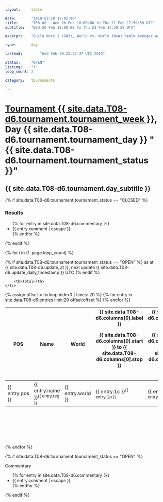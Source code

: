 ```yaml
---
layout: 	table

date: 		"2019-02-20 18:05:00"
title: 		"T08-d6 - Wed 20 Feb 18:00:00 to Thu 21 Feb 17:59:59 UTC"
subtitle: 	"Wed 20 Feb 18:00:00 to Thu 21 Feb 17:59:59 UTC"

excerpt:    "Guild Wars 2 (GW2), World vs. World (WvW) Realm Avenger achivement Tournament. \"Every Kill Counts\""

type:       day

lastmod: 		"Wed Feb 20 22:47:37 UTC 2019"

status:     "OPEN"
listing:    "Y"
loop_count: 2

category: 	tournaments

---
```

<div class="table_header">
    <h1><a href="{{ site.data.T08-d6.tournament.week_url }}">Tournament {{ site.data.T08-d6.tournament.tournament_week }}</a>, Day {{ site.data.T08-d6.tournament.tournament_day }} "{{ site.data.T08-d6.tournament.tournament_status }}"</h1>
    <h2>{{ site.data.T08-d6.tournament.day_subtitle }}</h2> 
</div>

{% if site.data.T08-d6.tournament.tournament_status == "CLOSED" %} 
<div class="commentary">
  <h3>Results</h3>
  <ul>
    {% for entry in site.data.T08-d6.commentary %}
    <li class="commentary_list">{{ entry.comment | escape }}</li>
    {% endfor %}
  </ul>
</div>
{% endif %}


{% for i in (1..page.loop_count) %}

{% if site.data.T08-d6.tournament.tournament_status == "OPEN" %} 
<span class="table_nextupdate">as at {{ site.data.T08-d6.update_at }}, next update {{ site.data.T08-d6.update_daily_timestamp }} UTC</span> 
{% endif %}

<table class="day_table">
  <colgroup>
    <col style="width:18px">
    <col style="width:55px">
    <col style="width:55px">
    <col style="width:12px">
    <col style="width:12px">
    <col style="width:12px">
    <col style="width:12px">
    <col style="width:12px">
    <col style="width:12px">
    <col style="width:12px">
    <col style="width:12px">
    <col style="width:12px">
    <col style="width:12px">
    <col style="width:12px">
    <col style="width:12px">
    <col style="width:12px">
    <col style="width:12px">
    <col style="width:12px">
    <col style="width:12px">
    <col style="width:12px">
    <col style="width:12px">
    <col style="width:12px">
    <col style="width:12px">
    <col style="width:12px">
    <col style="width:12px">
    <col style="width:12px">
    <col style="width:12px">
    <col style="width:18px">
  </colgroup>  
  <thead>
    <tr>
        <th>POS</th>
        <th class="AlignLeft">Name</th>
        <th class="AlignLeft">World</th>

<th><div class="label">{{ site.data.T08-d6.columns[0].label }}<p class="onhover">{{ site.data.T08-d6.columns[0].start }} to {{ site.data.T08-d6.columns[0].stop }}</p></div>​</th>
<th><div class="label">{{ site.data.T08-d6.columns[1].label }}<p class="onhover">{{ site.data.T08-d6.columns[1].start }} to {{ site.data.T08-d6.columns[1].stop }}</p></div>​</th>
<th><div class="label">{{ site.data.T08-d6.columns[2].label }}<p class="onhover">{{ site.data.T08-d6.columns[2].start }} to {{ site.data.T08-d6.columns[2].stop }}</p></div>​</th>
<th><div class="label">{{ site.data.T08-d6.columns[3].label }}<p class="onhover">{{ site.data.T08-d6.columns[3].start }} to {{ site.data.T08-d6.columns[3].stop }}</p></div>​</th>
<th><div class="label">{{ site.data.T08-d6.columns[4].label }}<p class="onhover">{{ site.data.T08-d6.columns[4].start }} to {{ site.data.T08-d6.columns[4].stop }}</p></div>​</th>
<th><div class="label">{{ site.data.T08-d6.columns[5].label }}<p class="onhover">{{ site.data.T08-d6.columns[5].start }} to {{ site.data.T08-d6.columns[5].stop }}</p></div>​</th>
<th><div class="label">{{ site.data.T08-d6.columns[6].label }}<p class="onhover">{{ site.data.T08-d6.columns[6].start }} to {{ site.data.T08-d6.columns[6].stop }}</p></div>​</th>
<th><div class="label">{{ site.data.T08-d6.columns[7].label }}<p class="onhover">{{ site.data.T08-d6.columns[7].start }} to {{ site.data.T08-d6.columns[7].stop }}</p></div>​</th>
<th><div class="label">{{ site.data.T08-d6.columns[8].label }}<p class="onhover">{{ site.data.T08-d6.columns[8].start }} to {{ site.data.T08-d6.columns[8].stop }}</p></div>​</th>
<th><div class="label">{{ site.data.T08-d6.columns[9].label }}<p class="onhover">{{ site.data.T08-d6.columns[9].start }} to {{ site.data.T08-d6.columns[9].stop }}</p></div>​</th>
<th><div class="label">{{ site.data.T08-d6.columns[10].label }}<p class="onhover">{{ site.data.T08-d6.columns[10].start }} to {{ site.data.T08-d6.columns[10].stop }}</p></div>​</th>

<th><div class="label">{{ site.data.T08-d6.columns[11].label }}<p class="onhover">{{ site.data.T08-d6.columns[11].start }} to {{ site.data.T08-d6.columns[11].stop }}</p></div>​</th>
<th><div class="label">{{ site.data.T08-d6.columns[12].label }}<p class="onhover">{{ site.data.T08-d6.columns[12].start }} to {{ site.data.T08-d6.columns[12].stop }}</p></div>​</th>
<th><div class="label">{{ site.data.T08-d6.columns[13].label }}<p class="onhover">{{ site.data.T08-d6.columns[13].start }} to {{ site.data.T08-d6.columns[13].stop }}</p></div>​</th>
<th><div class="label">{{ site.data.T08-d6.columns[14].label }}<p class="onhover">{{ site.data.T08-d6.columns[14].start }} to {{ site.data.T08-d6.columns[14].stop }}</p></div>​</th>
<th><div class="label">{{ site.data.T08-d6.columns[15].label }}<p class="onhover">{{ site.data.T08-d6.columns[15].start }} to {{ site.data.T08-d6.columns[15].stop }}</p></div>​</th>
<th><div class="label">{{ site.data.T08-d6.columns[16].label }}<p class="onhover">{{ site.data.T08-d6.columns[16].start }} to {{ site.data.T08-d6.columns[16].stop }}</p></div>​</th>
<th><div class="label">{{ site.data.T08-d6.columns[17].label }}<p class="onhover">{{ site.data.T08-d6.columns[17].start }} to {{ site.data.T08-d6.columns[17].stop }}</p></div>​</th>
<th><div class="label">{{ site.data.T08-d6.columns[18].label }}<p class="onhover">{{ site.data.T08-d6.columns[18].start }} to {{ site.data.T08-d6.columns[18].stop }}</p></div>​</th>
<th><div class="label">{{ site.data.T08-d6.columns[19].label }}<p class="onhover">{{ site.data.T08-d6.columns[19].start }} to {{ site.data.T08-d6.columns[19].stop }}</p></div>​</th>
<th><div class="label">{{ site.data.T08-d6.columns[20].label }}<p class="onhover">{{ site.data.T08-d6.columns[20].start }} to {{ site.data.T08-d6.columns[20].stop }}</p></div>​</th>

<th><div class="label">{{ site.data.T08-d6.columns[21].label }}<p class="onhover">{{ site.data.T08-d6.columns[21].start }} to {{ site.data.T08-d6.columns[21].stop }}</p></div>​</th>
<th><div class="label">{{ site.data.T08-d6.columns[22].label }}<p class="onhover">{{ site.data.T08-d6.columns[22].start }} to {{ site.data.T08-d6.columns[22].stop }}</p></div>​</th>
<th><div class="label">{{ site.data.T08-d6.columns[23].label }}<p class="onhover">{{ site.data.T08-d6.columns[23].start }} to {{ site.data.T08-d6.columns[23].stop }}</p></div>​</th>

        <th>Total</th>
    </tr>
  </thead>
  {% assign offset = forloop.index0 | times: 20 %}
<tbody>
{% for entry in site.data.T08-d6.entries limit:20 offset:offset %}
  <tr>
    <td class="pl{{ entry.pos }}">{{ entry.pos }}</td>
    <td class="AlignLeft">{{ entry.name }}<sup>{{ entry.reg }}</sup></td>
    <td class="AlignLeft">{{ entry.world }}</td>
    <td class="pl{{ entry.1p }}">{{ entry.1c }}<sup>{{ entry.1p }}</sup></td>
    <td class="pl{{ entry.2p }}">{{ entry.2c }}<sup>{{ entry.2p }}</sup></td>
    <td class="pl{{ entry.3p }}">{{ entry.3c }}<sup>{{ entry.3p }}</sup></td>
    <td class="pl{{ entry.4p }}">{{ entry.4c }}<sup>{{ entry.4p }}</sup></td>
    <td class="pl{{ entry.5p }}">{{ entry.5c }}<sup>{{ entry.5p }}</sup></td>
    <td class="pl{{ entry.6p }}">{{ entry.6c }}<sup>{{ entry.6p }}</sup></td>
    <td class="pl{{ entry.7p }}">{{ entry.7c }}<sup>{{ entry.7p }}</sup></td>
    <td class="pl{{ entry.8p }}">{{ entry.8c }}<sup>{{ entry.8p }}</sup></td>
    <td class="pl{{ entry.9p }}">{{ entry.9c }}<sup>{{ entry.9p }}</sup></td>
    <td class="pl{{ entry.10p }}">{{ entry.10c }}<sup>{{ entry.10p }}</sup></td>
    <td class="pl{{ entry.11p }}">{{ entry.11c }}<sup>{{ entry.11p }}</sup></td>
    <td class="pl{{ entry.12p }}">{{ entry.12c }}<sup>{{ entry.12p }}</sup></td>
    <td class="pl{{ entry.13p }}">{{ entry.13c }}<sup>{{ entry.13p }}</sup></td>
    <td class="pl{{ entry.14p }}">{{ entry.14c }}<sup>{{ entry.14p }}</sup></td>
    <td class="pl{{ entry.15p }}">{{ entry.15c }}<sup>{{ entry.15p }}</sup></td>
    <td class="pl{{ entry.16p }}">{{ entry.16c }}<sup>{{ entry.16p }}</sup></td>
    <td class="pl{{ entry.17p }}">{{ entry.17c }}<sup>{{ entry.17p }}</sup></td>
    <td class="pl{{ entry.18p }}">{{ entry.18c }}<sup>{{ entry.18p }}</sup></td>
    <td class="pl{{ entry.19p }}">{{ entry.19c }}<sup>{{ entry.19p }}</sup></td>
    <td class="pl{{ entry.20p }}">{{ entry.20c }}<sup>{{ entry.20p }}</sup></td>
    <td class="pl{{ entry.21p }}">{{ entry.21c }}<sup>{{ entry.21p }}</sup></td>
    <td class="pl{{ entry.22p }}">{{ entry.22c }}<sup>{{ entry.22p }}</sup></td>
    <td class="pl{{ entry.23p }}">{{ entry.23c }}<sup>{{ entry.23p }}</sup></td>
    <td class="pl{{ entry.24p }}">{{ entry.24c }}<sup>{{ entry.24p }}</sup></td>
    <td>{{ entry.total }}</td>
  </tr>
{% endfor %}  
</tbody>
</table>
<div class="leaderboard">
  <script async src="//pagead2.googlesyndication.com/pagead/js/adsbygoogle.js"></script>
  <!-- 728x90 -->
  <ins class="adsbygoogle"
       style="display:inline-block;width:728px;height:90px"
       data-ad-client="ca-pub-3274917281288240"
       data-ad-slot="3870538733"></ins>
  <script>
  (adsbygoogle = window.adsbygoogle || []).push({});
  </script>    
</div>
<br />
{% endfor %}

{% if site.data.T08-d6.tournament.tournament_status == "OPEN" %} 
<div class="commentary">
  <span class="commentary_title">Commentary</span>
  <ul>
    {% for entry in site.data.T08-d6.commentary %}
    <li class="commentary_list">{{ entry.comment | escape }}</li>
    {% endfor %}
  </ul>
</div>
{% endif %}


